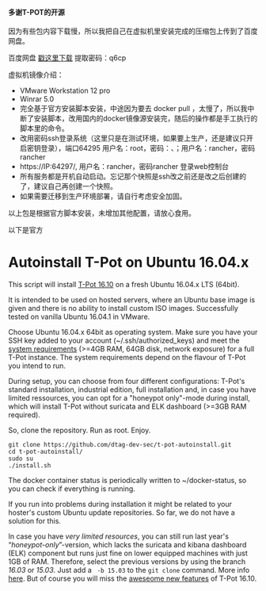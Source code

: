 #### 多谢T-POT的开源

因为有些包内容下载慢，所以我把自己在虚拟机里安装完成的压缩包上传到了百度网盘。

百度网盘 [戳这里下载](http://pan.baidu.com/s/1bpw5YYr) 提取密码：q6cp

虚拟机镜像介绍：

- VMware Workstation 12 pro
- Winrar 5.0
- 完全基于官方安装脚本安装，中途因为要去 docker pull ，太慢了，所以我中断了安装脚本，改用国内的docker镜像源安装完，随后的操作都是手工执行的脚本里的命令。
- 改用密码ssh登录系统（这里只是在测试环境，如果要上生产，还是建议只开启密钥登录），端口64295 用户名：root，密码：、；用户名：rancher，密码rancher
- https://IP:64297/, 用户名：rancher，密码rancher 登录web控制台
- 所有服务都是开机自动启动。忘记那个快照是ssh改之前还是改之后创建的了，建议自己再创建一个快照。
- 如果需要迁移到生产环境部署，请自行考虑安全加固。

以上包是根据官方脚本安装，未增加其他配置，请放心食用。

以下是官方

# Autoinstall T-Pot on Ubuntu 16.04.x 
This script will install [T-Pot 16.10](http://dtag-dev-sec.github.io/mediator/feature/2016/10/31/t-pot-16.10.html) on a fresh Ubuntu 16.04.x LTS (64bit). 

It is intended to be used on hosted servers, where an Ubuntu base image is given and there is no ability to install custom ISO images. 
Successfully tested on vanilla Ubuntu 16.04.1 in VMware.

Choose Ubuntu 16.04.x 64bit as operating system. Make sure you have your SSH key added to your account (~/.ssh/authorized_keys) 
and meet the [system requirements](http://dtag-dev-sec.github.io/mediator/feature/2016/10/31/t-pot-16.10.html#requirements) (>=4GB RAM, 64GB disk, network exposure) for a full T-Pot instance. The system requirements depend on the flavour of T-Pot you intend to run. 

During setup, you can choose from four different configurations: T-Pot's standard installation, industrial edition, full installation and, in case you have limited ressources, you can opt for a "honeypot only"-mode during install, which will install T-Pot without suricata and ELK dashboard (>=3GB RAM required). 

So, clone the repository. Run as root. Enjoy.

    git clone https://github.com/dtag-dev-sec/t-pot-autoinstall.git
    cd t-pot-autoinstall/
    sudo su
    ./install.sh
    
The docker container status is periodically written to ~/docker-status, so you can check if everything is running. 

If you run into problems during installation it might be related to your hoster's custom Ubuntu update repositories. So far, we do not have a solution for this. 

In case you have *very limited resources*, you can still run last year's “*honeypot-only*”-version, which lacks the suricata and kibana dashboard (ELK) component but runs just fine on lower equipped machines with just 1GB of RAM. Therefore, select the previous versions by using the branch *16.03* or *15.03*. Just add a ` -b 15.03` to the `git clone` command. More info [here](https://github.com/dtag-dev-sec/t-pot-autoinstall/tree/15.03). But of course you will miss the [aweseome new features](http://dtag-dev-sec.github.io/mediator/feature/2016/10/31/t-pot-16.10.html#changelog) of T-Pot 16.10.
